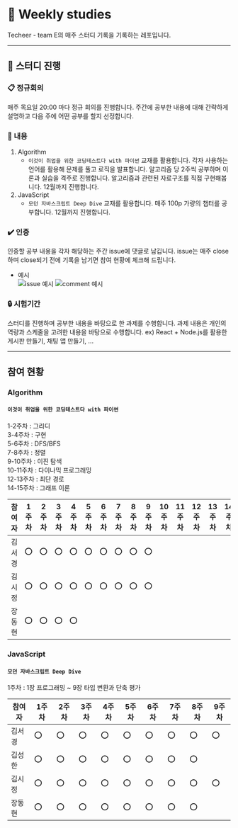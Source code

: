 # :book: Weekly studies

Techeer - team E의 매주 스터디 기록을 기록하는 레포입니다.

---

## :mega: 스터디 진행

### :clipboard: 정규회의

매주 목요일 20:00 마다 정규 회의를 진행합니다. 주간에 공부한 내용에 대해 간략하게 설명하고 다음 주에 어떤 공부를 할지 선정합니다.

### :pencil: 내용

1. Algorithm
   - `이것이 취업을 위한 코딩테스트다 with 파이썬` 교재를 활용합니다. 각자 사용하는 언어를 활용해 문제를 풀고 로직을 발표합니다. 알고리즘 당 2주씩 공부하며 이론과 실습을 격주로 진행합니다. 알고리즘과 관련된 자료구조를 직접 구현해봅니다. 12월까지 진행합니다.
2. JavaScript
   - `모던 자바스크립트 Deep Dive` 교재를 활용합니다. 매주 100p 가량의 챕터를 공부합니다. 12월까지 진행합니다.

### :heavy_check_mark: 인증

인증할 공부 내용을 각자 해당하는 주간 issue에 댓글로 남깁니다. issue는 매주 close하며 close되기 전에 기록을 남기면 참여 현황에 체크해 드립니다.
- 예시  
![issue 예시](https://user-images.githubusercontent.com/55067949/132085203-b11a7191-e9c2-465a-b9e6-ffd2fcec4856.png)
![comment 예시](https://user-images.githubusercontent.com/55067949/132115495-b93e2bb1-e4bb-4bdc-a197-bda6e9b6b3a7.png)

### :lock: 시험기간

스터디를 진행하며 공부한 내용을 바탕으로 한 과제를 수행합니다. 과제 내용은 개인의 역량과 스케줄을 고려한 내용을 바탕으로 수행합니다. ex) React + Node.js를 활용한 게시판 만들기, 채팅 앱 만들기, ...

---

## 참여 현황

### Algorithm

#### `이것이 취업을 위한 코딩테스트다 with 파이썬`
1-2주차 : 그리디  
3-4주차 : 구현  
5-6주차 : DFS/BFS  
7-8주차 : 정렬  
9-10주차 : 이진 탐색  
10-11주차 : 다이나믹 프로그래밍  
12-13주차 : 최단 경로  
14-15주차 : 그래프 이론  

| 참여자 | 1주차 | 2주차 | 3주차 | 4주차 | 5주차 | 6주차 | 7주차 | 8주차 | 9주차 | 10주차 | 11주차 | 12주차 | 13주차 | 14주차 | 15주차 |
| --- | --- | --- | --- | --- | --- | --- | --- | --- | --- | --- | --- | --- | --- | --- | --- |
| 김서경 |⭕|⭕|⭕|⭕|⭕|⭕|⭕|⭕|⭕|||||||
| 김시정 |⭕|⭕|⭕|⭕|⭕|⭕|⭕|⭕|⭕|||||||
| 장동현 |⭕|⭕|⭕|⭕||||||||||||

### JavaScript

#### `모던 자바스크립트 Deep Dive`
1주차 : 1장 프로그래밍 ~ 9장 타입 변환과 단축 평가  

| 참여자 | 1주차 | 2주차 | 3주차 | 4주차 | 5주차 | 6주차 | 7주차 | 8주차 | 9주차 |  
| --- | --- | --- | --- | --- | --- | --- | --- | --- | --- |
| 김서경 |⭕|⭕|⭕|⭕|⭕|⭕|⭕|⭕|⭕|  
| 김성한 |⭕|⭕|⭕|⭕|⭕|⭕|⭕|⭕||  
| 김시정 |⭕|⭕|⭕|⭕|⭕|⭕|⭕|⭕|⭕|  
| 장동현 |⭕|⭕|⭕|⭕|⭕|⭕|⭕|⭕||  
